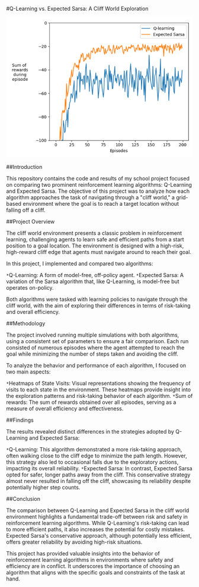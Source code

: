 #Q-Learning vs. Expected Sarsa: A Cliff World Exploration

![Example Image](Plot_100_200_0.1_1.0.png)

##Introduction

This repository contains the code and results of my school project focused on comparing two prominent reinforcement learning algorithms: Q-Learning and Expected Sarsa.
The objective of this project was to analyze how each algorithm approaches the task of navigating through a "cliff world," a grid-based environment where the goal is to reach a target location without falling off a cliff.

##Project Overview

The cliff world environment presents a classic problem in reinforcement learning, challenging agents to learn safe and efficient paths from a start position to a goal location.
The environment is designed with a high-risk, high-reward cliff edge that agents must navigate around to reach their goal.

In this project, I implemented and compared two algorithms:

`*`Q-Learning: A form of model-free, off-policy agent.
`*`Expected Sarsa: A variation of the Sarsa algorithm that, like Q-Learning, is model-free but operates on-policy.

Both algorithms were tasked with learning policies to navigate through the cliff world, with the aim of exploring their differences in terms of risk-taking and overall efficiency.

##Methodology

The project involved running multiple simulations with both algorithms, using a consistent set of parameters to ensure a fair comparison. Each run consisted of numerous episodes where the agent attempted to reach the goal while minimizing the number of steps taken and avoiding the cliff.

To analyze the behavior and performance of each algorithm, I focused on two main aspects:

`*`Heatmaps of State Visits: Visual representations showing the frequency of visits to each state in the environment. These heatmaps provide insight into the exploration patterns and risk-taking behavior of each algorithm.
`*`Sum of rewards: The sum of rewards obtained over all episodes, serving as a measure of overall efficiency and effectiveness.

##Findings

The results revealed distinct differences in the strategies adopted by Q-Learning and Expected Sarsa:

`*`Q-Learning: This algorithm demonstrated a more risk-taking approach, often walking close to the cliff edge to minimize the path length. However, this strategy also led to occasional falls due to the exploratory actions, impacting its overall reliability.
`*`Expected Sarsa: In contrast, Expected Sarsa opted for safer, longer paths away from the cliff. This conservative strategy almost never resulted in falling off the cliff, showcasing its reliability despite potentially higher step counts.

##Conclusion

The comparison between Q-Learning and Expected Sarsa in the cliff world environment highlights a fundamental trade-off between risk and safety in reinforcement learning algorithms. While Q-Learning's risk-taking can lead to more efficient paths, it also increases the potential for costly mistakes. Expected Sarsa's conservative approach, although potentially less efficient, offers greater reliability by avoiding high-risk situations.

This project has provided valuable insights into the behavior of reinforcement learning algorithms in environments where safety and efficiency are in conflict. It underscores the importance of choosing an algorithm that aligns with the specific goals and constraints of the task at hand.
